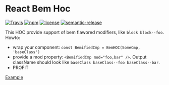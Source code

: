 # React Bem Hoc

[![Travis](https://img.shields.io/travis/Vargentum/react-bem-hoc.svg?style=flat-square)](https://travis-ci.org/Vargentum/react-bem-hoc)
[![npm](https://img.shields.io/npm/v/react-bem-hoc.svg?style=flat-square)](https://www.npmjs.com/package/react-bem-hoc)
[![license](https://img.shields.io/npm/l/react-bem-hoc.svg?style=flat-square)](http://opensource.org/licenses/MIT)
[![semantic-release](https://img.shields.io/badge/%20%20%F0%9F%93%A6%F0%9F%9A%80-semantic--release-e10079.svg?style=flat-square)](https://github.com/semantic-release/semantic-release)

This HOC provide support of bem flawored modifiers, like `block block--foo`. 
Howto:
* wrap your component: `const BemifiedCmp = BemHOC(SomeCmp, 'baseClass')`
* provide a mod property: `<BemifiedCmp mod="foo,bar" />`. Output className should look like `baseClass baseClass--foo baseClass--bar`.
* PROFIT

[Example](https://Vargentum.github.io/react-bem-hoc)
